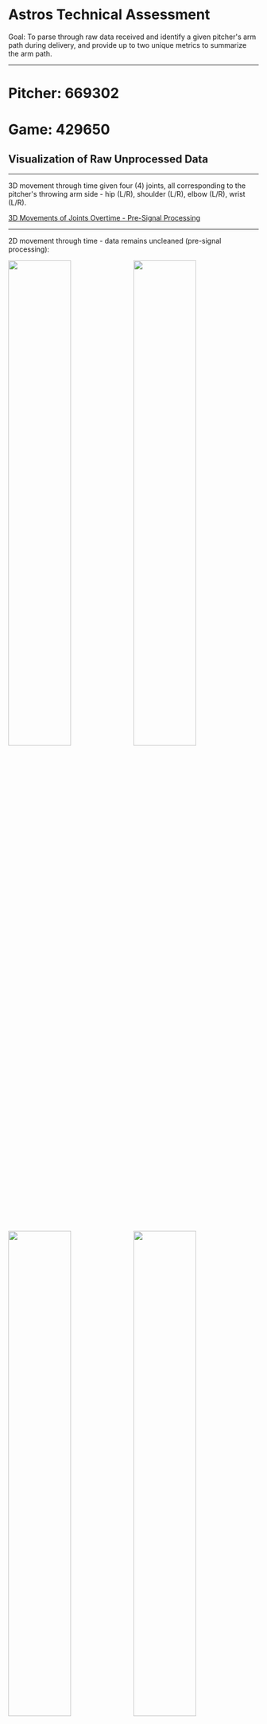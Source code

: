 # Astros Technical Assessment

Goal: To parse through raw data received and identify a given pitcher's arm path during delivery, and provide up to two unique metrics to summarize the arm path.
___
# Pitcher: 669302 
# Game: 429650
## Visualization of Raw Unprocessed Data
___

3D movement through time given four (4) joints, all corresponding to the pitcher's throwing arm side - hip (L/R), shoulder (L/R), elbow (L/R), wrist (L/R).

[3D Movements of Joints Overtime - Pre-Signal Processing](./images_and_output_data/pitcher_669302/uncleaned_3d_plot_.html)

___

2D movement through time - data remains uncleaned (pre-signal processing):

<img src = "./images_and_output_data/pitcher_669302/right_hip_xyz.png" width=50%><img src = "./images_and_output_data/pitcher_669302/right_shoulder_xyz.png" width = 50%>
<img src = "./images_and_output_data/pitcher_669302/right_elbow_xyz.png" width = 50%><img src = "./images_and_output_data/pitcher_669302/right_wrist_xyz.png" width = 50%>
___

## Signal Processing Methodology - Density-Based Spatial Clustering of Applications with Noise (DBSCAN)
___
Implementation of a machine learning model known as DBSCAN. This is a density-based clustering non-parametric algorithm that groups given a set of points in a given n<sup>th</sup> dimensional space. It groups together points that are closely packed together, marking outliers in low density regions. 

In this study DBSCAN is applied to each coordinate per joint assessed and assessed independently per unit of time. As joint path over x, y, z coordinates is fluid over time, with no interruptions, DBSCAN per unit time allows for the model to identify continuous streams. Parameters epsilon (eps) and minimum  number of samples (min_samples) were manually adjusted to produce desired results. Noise can be seen as wider/fatter portions of the plots which primariliy presents itself towards the beginning (set position) and end (ball release position) of pitch delivery. If not explicitly identified, the default means to calculate distance between isntances in a feature array is via euclidean geometry (note that the metric to measure must be one of the options allowed by sklearn.metrics.pairwise_distances). Further parameters were not adjusted in this study but can be further reviewed to potentially further reduce noise. 2-dimensional plots of the cleaned data can be seen below:

    
<img src = "./images_and_output_data/pitcher_669302/right_hip_cleaned.png" width=50%><img src = "./images_and_output_data/pitcher_669302/right_shoulder_cleaned.png" width = 50%>
<img src = "./images_and_output_data/pitcher_669302/right_elbow_cleaned.png" width = 50%><img src = "./images_and_output_data/pitcher_669302/right_wrist_cleaned.png" width = 50%>

## Measured Metrics to Identify Arm Path
___
1. Curvature Over Time measures how the bending or tuning of a path changes as an object or point moves. In turms of motion, cuvature can provide insight into the nature of movement.
    - Constant curvature indicates that the object is moving along a circular path with a fixed radius
    - Changing curvature over time indicates that the object's path is bending or turning at varying rates.
    - Zero curvature indicates that the object is moving in a straight line.

<img src = "./images_and_output_data/pitcher_669302/r_hip_curvature.png" width=50%><img src = "./images_and_output_data/pitcher_669302/r_shoulder_curvature.png" width = 50%>
<img src = "./images_and_output_data/pitcher_669302/r_elbow_curvature.png" width = 50%><img src = "./images_and_output_data/pitcher_669302/r_wrist_curvature.png" width = 50%>

2. Velocity Over Time measure how the speed and direction of an object's movement change as it travels along its path. A more basic metric, but possible to identify differences as pitch count increases.

<img src = "./images_and_output_data/pitcher_669302/r_hip_velo.png" width=50%><img src = "./images_and_output_data/pitcher_669302/r_shoulder_velo.png" width = 50%>
<img src = "./images_and_output_data/pitcher_669302/r_elbow_velo.png" width = 50%><img src = "./images_and_output_data/pitcher_669302/r_wrist_velo.png" width = 50%>

3. Cumulative Distance Traveled provides a quantitative measure of how much the arm/joint ha smoved during the entire pitch delivery. Through this one can gain possibly insights to the efficiency and mechnics of pitching motion. This could also possibly be used to identify any mechcanil differences in a pitchers delivery, potentially identifying injury, strain, or fatigue. (note all joints have been placed in one plot)

<img src = "./images_and_output_data/pitcher_669302/total_path_length.png" width = 100%>

---
---

# Game: 430322
---
2D movement through time - data remains uncleaned (pre-signal processing):

<img src = "./images_and_output_data/pitcher_669302/sched430322/right_hip_xyz.png" width=50%><img src = "./images_and_output_data/pitcher_669302/sched430322/right_shoulder_xyz.png" width = 50%>
<img src = "./images_and_output_data/pitcher_669302/sched430322/right_elbow_xyz.png" width = 50%><img src = "./images_and_output_data/pitcher_669302/sched430322/right_wrist_xyz.png" width = 50%>
___

## Signal Processing DBSCAN - Cleaned Data
<img src = "./images_and_output_data/pitcher_669302/sched430322/right_hip_cleaned.png" width=50%><img src = "./images_and_output_data/pitcher_669302/sched430322/right_shoulder_cleaned.png" width = 50%>
<img src = "./images_and_output_data/pitcher_669302/sched430322/right_elbow_cleaned.png" width = 50%><img src = "./images_and_output_data/pitcher_669302/sched430322/right_wrist_cleaned.png" width = 50%>
___

## Measured Metrics to Identify Arm Path
1. Curvature Over Time

<img src = "./images_and_output_data/pitcher_669302/sched430322/r_hip_curvature.png" width=50%><img src = "./images_and_output_data/pitcher_669302/sched430322/r_shoulder_curvature.png" width = 50%>
<img src = "./images_and_output_data/pitcher_669302/sched430322/r_elbow_curvature.png" width = 50%><img src = "./images_and_output_data/pitcher_669302/sched430322/r_wrist_curvature.png" width = 50%>

2. Velocity Over Time

<img src = "./images_and_output_data/pitcher_669302/sched430322/r_hip_velo.png" width=50%><img src = "./images_and_output_data/pitcher_669302/sched430322/r_shoulder_velo.png" width = 50%>
<img src = "./images_and_output_data/pitcher_669302/sched430322/r_elbow_velo.png" width = 50%><img src = "./images_and_output_data/pitcher_669302/sched430322/r_wrist_velo.png" width = 50%>

3. Cumulative Distance Travelled

<img src = "./images_and_output_data/pitcher_669302/sched430322/total_path_length.png" width = 100%>